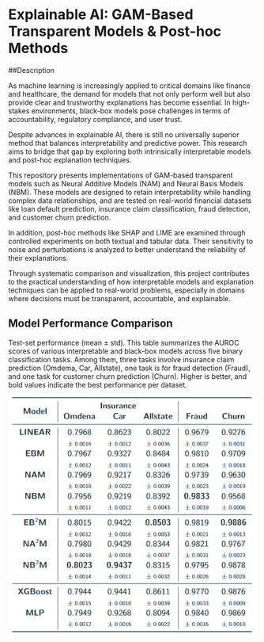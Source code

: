 
# Explainable AI: GAM-Based Transparent Models & Post-hoc Methods

##Description

As machine learning is increasingly applied to critical domains like finance and healthcare, the demand for models that not only perform well but also provide clear and trustworthy explanations has become essential. In high-stakes environments, black-box models pose challenges in terms of accountability, regulatory compliance, and user trust.

Despite advances in explainable AI, there is still no universally superior method that balances interpretability and predictive power. This research aims to bridge that gap by exploring both intrinsically interpretable models and post-hoc explanation techniques.

This repository presents implementations of GAM-based transparent models such as Neural Additive Models (NAM) and Neural Basis Models (NBM). These models are designed to retain interpretability while handling complex data relationships, and are tested on real-world financial datasets like loan default prediction, insurance claim classification, fraud detection, and customer churn prediction.

In addition, post-hoc methods like SHAP and LIME are examined through controlled experiments on both textual and tabular data. Their sensitivity to noise and perturbations is analyzed to better understand the reliability of their explanations.

Through systematic comparison and visualization, this project contributes to the practical understanding of how interpretable models and explanation techniques can be applied to real-world problems, especially in domains where decisions must be transparent, accountable, and explainable.

## Model Performance Comparison

Test-set performance (mean ± std). This table summarizes the AUROC scores of various interpretable and black-box models across five binary classification tasks. Among them, three tasks involve insurance claim prediction (Omdema, Car, Allstate), one task is for fraud detection (Fraud), and one task for customer churn prediction (Churn). Higher is better, and bold values indicate the best performance per dataset.

![Performance Plot](../plot/insurance.png)
